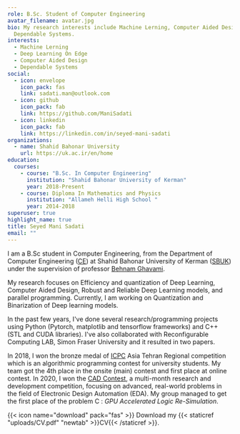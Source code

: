 ```yaml
---
role: B.Sc. Student of Computer Engineering
avatar_filename: avatar.jpg
bio: My research interests include Machine Lerning, Computer Aided Designs and
  Dependable Systems.
interests:
  - Machine Lerning
  - Deep Learning On Edge
  - Computer Aided Design
  - Dependable Systems
social:
  - icon: envelope
    icon_pack: fas
    link: sadati.man@outlook.com
  - icon: github
    icon_pack: fab
    link: https://github.com/ManiSadati
  - icon: linkedin
    icon_pack: fab
    link: https://linkedin.com/in/seyed-mani-sadati
organizations:
  - name: Shahid Bahonar University
    url: https://uk.ac.ir/en/home
education:
  courses:
    - course: "B.Sc. In Computer Engineering"
      institution: "Shahid Bahonar University of Kerman"
      year: 2018-Present
    - course: Diploma In Mathematics and Physics
      institution: "Allameh Helli High School "
      year: 2014-2018
superuser: true
highlight_name: true
title: Seyed Mani Sadati
email: ""
---
```

I am a B.Sc student in Computer Engineering, from the Department of Computer Engineering ([CE](https://ce.uk.ac.ir/en/home)) at Shahid Bahonar University of Kerman ([SBUK](https://uk.ac.ir/en/home)) under the supervision of professor [Behnam Ghavami](https://scholar.google.com/citations?user=a0vk8BkAAAAJ&hl=en).

My research focuses on   Efficiency and quantization of Deep Learning, Computer Aided Design, Robust and Reliable Deep Learning models, and parallel programming. Currently, I am working on Quantization and Binarization of Deep learning models. 

In the past few years, I've done several research/programming projects using Python (Pytorch, matplotlib and tensorflow frameworks) and C++ (STL and CUDA libraries). I've also collaborated with Reconfigurable Computing LAB, Simon Fraser University and it resulted in two papers.

In 2018, I won the bronze medal of [ICPC](https://icpc.global/) Asia Tehran Regional competition which is an algorithmic programming contest for university students. My team got the 4th place in the onsite (main) contest and first place at online contest. In 2020, I won the [CAD Contest](http://iccad-contest.org/2020/index.html), a multi-month research and development competition, focusing on advanced, real-world problems in the field of Electronic Design Automation (EDA). My group managed to get the first place of the problem C : *GPU Accelerated Logic Re-Simulation*.

{{< icon name="download" pack="fas" >}} Download my {{< staticref "uploads/CV.pdf" "newtab" >}}CV{{< /staticref >}}.